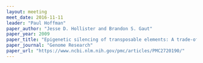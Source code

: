 ```yaml
---
layout: meeting
meet_date: 2016-11-11
leader: "Paul Hoffman"
paper_author: "Jesse D. Hollister and Brandon S. Gaut"
paper_year: 2009
paper_title: "Epigenetic silencing of transposable elements: A trade-off between reduced transposition and deleterious effects on neighboring gene expression"
paper_journal: "Genome Research"
paper_url: "https://www.ncbi.nlm.nih.gov/pmc/articles/PMC2720190/"
---
```

